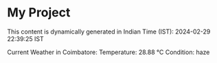 # My Project

This content is dynamically generated in Indian Time (IST): 2024-02-29 22:39:25 IST


Current Weather in Coimbatore:
Temperature: 28.88 °C
Condition: haze
